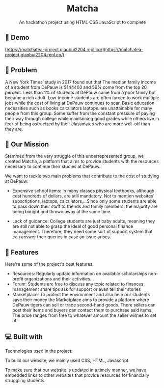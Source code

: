 <h1 align="center" id="title">Matcha</h1>

<p align="center" id="description">An hackathon project using HTML CSS JavaScript to complete</p>

<h2>🚀 Demo</h2>

[https://matchatea-project.giaobui2204.repl.co/](https://matchatea-project.giaobui2204.repl.co/)

<h2>🍰 Problem</h2>

A New York Times’ study in 2017 found out that The median family income of a student from DePauw is $144400 and 59% come from the top 20 percent. Less than 1% of students at DePauw came from a poor family but became a rich adult. Low-income students are often forced to work multiple jobs while the cost of living at DePauw continues to soar. Basic education necessities such as books calculators laptops..are unattainable for many people from this group. Some suffer from the constant pressure of paying their way through college while maintaining good grades while others live in fear of being ostracized by their classmates who are more well-off than they are.

<h2>  🤗 Our Mission</h2>

   Stemmed from the very struggle of this underrepresented group, we created Matcha, a platform that aims to provide students with the resources necessary to continue their studies at DePauw.

   We want to tackle two main problems that contribute to the cost of studying at DePauw:

* Expensive school items: In many classes physical textbooks, although cost hundreds of dollars, are still mandatory. Not to mention websites’ subscriptions, laptops, calculators,...Since only some students are able to pass down their stuff to friends and family members, the majority are being bought and thrown away at the same time. 

* Lack of guidance: College students are just baby adults, meaning they are still not able to grasp the ideal of good personal finance management. Therefore, they need some sort of support system that can answer their queries in case an issue arises.


  
  
<h2>🧐 Features</h2>

Here're some of the project's best features:

*   Resources: Regularly update information on available scholarships non-profit organizations and their activities...
*   Forum: Students are free to discuss any topic related to finances management share tips ask for support or even tell their stories
*   Marketplace: To protect the environment and also help our students save their money the Marketplace aims to provide a platform where DePauw tigers can sell or trade second-hand goods. There sellers can post their items and buyers can contact them to purchase said items. The price ranges from free to whatever amount the seller wishes to set at.



  
  
<h2>💻 Built with</h2>

Technologies used in the project:

To build our website, we mainly used CSS, HTML, Javascript. 

To make sure that our website is updated in a timely manner, we have embedded links to other websites that provide resources for financially struggling students.
